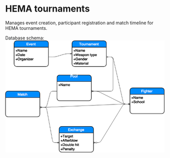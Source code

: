HEMA tournaments
================


Manages event creation, participant registration and match timeline for HEMA tournaments.

Database schema:
![Database schema](docs/db_schema.png "Database schema")